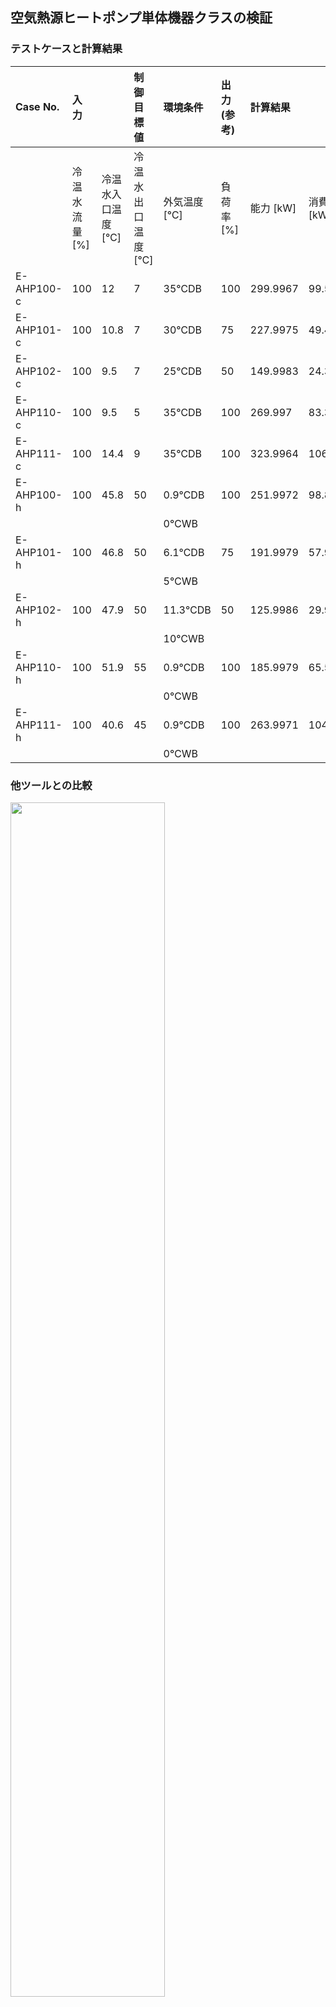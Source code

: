 ## 空気熱源ヒートポンプ単体機器クラスの検証
### テストケースと計算結果  
|Case No.|入力| |制御目標値|環境条件|出力(参考)|計算結果| |
|:----|:----|:----|:----|:----|:----|:----|:----|
| |冷温水流量 [%]|冷温水入口温度 [℃]|冷温水出口温度 [℃]|外気温度 [℃]|負荷率 [%]|能力 [kW]|消費電力 [kW]|
|E-AHP100-c|100|12|7|35℃DB|100|299.9967|99.59889|
|E-AHP101-c|100|10.8|7|30℃DB|75|227.9975|49.45188|
|E-AHP102-c|100|9.5|7|25℃DB|50|149.9983|24.36693|
|E-AHP110-c|100|9.5|5|35℃DB|100|269.997|83.3745|
|E-AHP111-c|100|14.4|9|35℃DB|100|323.9964|106.883|
|E-AHP100-h|100|45.8|50|0.9℃DB|100|251.9972|98.8361|
| | | | |0℃WB| | | |
|E-AHP101-h|100|46.8|50|6.1℃DB|75|191.9979|57.94798|
| | | | |5℃WB| | | |
|E-AHP102-h|100|47.9|50|11.3℃DB|50|125.9986|29.96114|
| | | | |10℃WB| | | |
|E-AHP110-h|100|51.9|55|0.9℃DB|100|185.9979|65.54746|
| | | | |0℃WB| | | |
|E-AHP111-h|100|40.6|45|0.9℃DB|100|263.9971|104.1412|
| | | | |0℃WB| | | |


### 他ツールとの比較  
<img src="https://user-images.githubusercontent.com/27459538/213061354-3a17f7cb-312a-48c2-9607-254c4e3e5a01.png" width=70%>  
<img src="https://user-images.githubusercontent.com/27459538/213061465-ecea4466-cde1-451f-8e3e-00230826ca39.png" width=70%>  
- 能力はほぼ一致している。
- ケースE-AHP110-c～ E-AHP110-ｈは冷水/温水出口温度が特性曲線と異なるため精度が低下した。
- 暖房ケースは外気温度が外挿となるケースが多く、精度が低下
- 冷温水出口温度と外挿対応がプログラムの改善の方針

